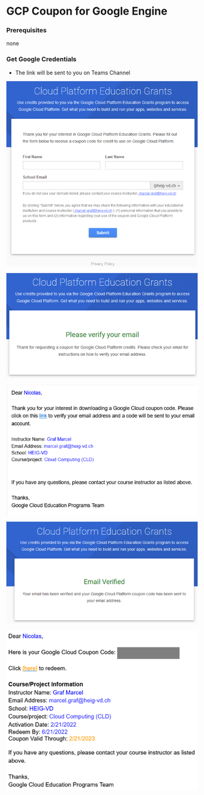 # GCP Coupon for Google Engine

### Prerequisites

none

### Get Google Credentials

* The link will be sent to you on Teams Channel

![Request](<../../../../../.gitbook/assets/image (7).png>)

![](<../../../../../.gitbook/assets/image (1) (1).png>)

![Email to confirm the register](<../../../../../.gitbook/assets/image (8).png>)

![Confirmation](<../../../../../.gitbook/assets/image (12).png>)

![Coupon received by email](<../../../../../.gitbook/assets/image (17).png>)
